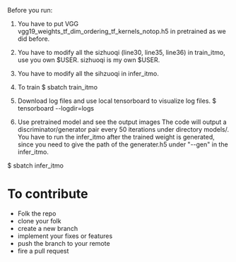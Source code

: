 Before you run:

1. You have to put VGG vgg19_weights_tf_dim_ordering_tf_kernels_notop.h5 in pretrained as we did before.
2. You have to modify all the sizhuoqi (line30, line35, line36) in train_itmo, use you own $USER. sizhuoqi is my own $USER.
3. You have to modify all the sihzuoqi in infer_itmo.


1. To train
$ sbatch train_itmo

2.  Download log files and use local tensorboard to visualize log files.
$ tensorboard --logdir=logs

3. Use pretrained model and see the output images
The code will output a discriminator/generator pair every 50 iterations under directory models/. You have to run the infer_itmo after the trained weight is generated, since you need to give the path of the generater.h5 under "--gen" in the infer_itmo.

$ sbatch infer_itmo

# To contribute 
- Folk the repo
- clone your folk
- create a new branch
- implement your fixes or features
- push the branch to your remote
- fire a pull request
